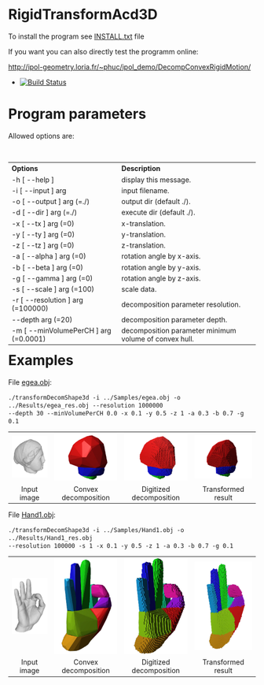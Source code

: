 # RigidTransformAcd3D

To install the program see <a href="https://github.com/ngophuc/RigidTransformAcd3D/blob/master/INSTALL.txt">INSTALL.txt</a> file


If you want you can also directly test the programm online:

http://ipol-geometry.loria.fr/~phuc/ipol_demo/DecompConvexRigidMotion/


* [![Build Status](https://travis-ci.org/ngophuc/RigidTransformAcd3D.svg?branch=master)](https://travis-ci.org/ngophuc/RigidTransformAcd3D)

# Program parameters

Allowed options are: 
<table align="right">
  <tr>
    <th align=Left>Options</th>
    <th align=Left>Description</th>
  </tr>
  <tr>
    <td align=Left>-h [ --help ]</th>
    <td>display this message.</th>
  </tr>	
  <tr>
    <td align=Left>-i [ --input ] arg</td>
    <td align=Left>input filename.</td>
  </tr>
  <tr>
    <td align=Left>-o [ --output ] arg (=./) </td>
    <td align=Left>output dir (default ./).</td>
  </tr>
  <tr>
    <td align=Left>-d [ --dir ] arg (=./) </td>
    <td align=Left> execute dir (default ./).</td>
  </tr>
  <tr>
    <td align=Left>-x [ --tx ] arg (=0) </td>
    <td align=Left>x-translation.</td>
  </tr>	
  <tr>
    <td align=Left>-y [ --ty ] arg (=0)</th>
    <td>y-translation.</th>
  </tr>	
  <tr>
    <td align=Left>-z [ --tz ] arg (=0)</td>
    <td align=Left>z-translation.</td>
  </tr>
  <tr>
    <td align=Left>-a [ --alpha ] arg (=0)  </td>
    <td align=Left>rotation angle by x-axis.</td>
  </tr>
  <tr>
    <td align=Left>-b [ --beta ] arg (=0) </td>
    <td align=Left>rotation angle by y-axis.</td>
  </tr>
  <tr>
    <td align=Left>-g [ --gamma ] arg (=0) </td>
    <td align=Left>rotation angle by z-axis.</td>
  </tr>	  
  <tr>
    <td align=Left>-s [ --scale ] arg (=100)   </td>
    <td align=Left>scale data.</td>
  </tr>
  <tr>
    <td align=Left>-r [ --resolution ] arg (=100000) </td>
    <td align=Left>decomposition parameter resolution.</td>
  </tr>
  <tr>
    <td align=Left>--depth arg (=20) </td>
    <td align=Left>decomposition parameter depth.</td>
  </tr>	  
  <tr>
    <td align=Left>-m [ --minVolumePerCH ] arg (=0.0001) </td>
    <td align=Left>decomposition parameter minimum volume of convex hull.</td>
  </tr>	
</table>

# Examples

<p>File <a href="https://github.com/ngophuc/RigidTransformAcd3D/blob/master/Samples/egea.obj">egea.obj</a>: </p>&#x000A;&#x000A;
<pre class="code highlight js-syntax-highlight plaintext">
<code>./transformDecomShape3d -i ../Samples/egea.obj -o ../Results/egea_res.obj --resolution 1000000 
--depth 30 --minVolumePerCH 0.0 -x 0.1 -y 0.5 -z 1 -a 0.3 -b 0.7 -g 0.1</code>
</pre>&#x000A;&#x000A;
<p>
	<table cellpadding="5">
		<tr>
		<td align="center" valign="center">
			<a href="https://github.com/ngophuc/RigidTransformAcd3D/blob/master/Samples/egea.obj">
				<img width="200" src="https://github.com/ngophuc/RigidTransformAcd3D/blob/master/Samples/egea.jpg" alt="Input image" />
			</a>	
		</td>	
		<td align="center" valign="center">
			<a href="https://github.com/ngophuc/RigidTransformAcd3D/blob/master/Results/egea_res_decomp.sdp">
				<img width="250" src="https://github.com/ngophuc/RigidTransformAcd3D/blob/master/Results/egea_res_decomp.jpg" alt="Convex decomposition" />
			</a>
		</td>	
		<td align="center" valign="center">
			<a href="https://github.com/ngophuc/RigidTransformAcd3D/blob/master/Results/egea_res_shape.obj">
				<img width="250" src="https://github.com/ngophuc/RigidTransformAcd3D/blob/master/Results/egea_res_shape.jpg" alt="Digitized decomposition" />
			</a>
		</td>
    		<td align="center" valign="center">
			<a href="https://github.com/ngophuc/RigidTransformAcd3D/blob/master/Results/egea_res_tshape.obj">
				<img width="250" src="https://github.com/ngophuc/RigidTransformAcd3D/blob/master/Results/egea_res_tshape.jpg" alt="Transformed result" />
			</a>
		</td>  
		</tr>
		<tr>
			<td align="center" valign="center">  Input image </td>
			<td align="center" valign="center">  Convex decomposition </td>
			<td align="center" valign="center">  Digitized decomposition </td>
			<td align="center" valign="center">  Transformed result </td>
		</tr>
	</table>
</p>

<p>File <a href="https://github.com/ngophuc/RigidTransformAcd3D/blob/master/Samples/Hand1.obj">Hand1.obj</a>: </p>&#x000A;&#x000A;
<pre class="code highlight js-syntax-highlight plaintext">
<code>./transformDecomShape3d -i ../Samples/Hand1.obj -o ../Results/Hand1_res.obj 
--resolution 100000 -s 1 -x 0.1 -y 0.5 -z 1 -a 0.3 -b 0.7 -g 0.1</code>
</pre>&#x000A;&#x000A;
<p>
	<table cellpadding="5">
		<tr>
		<td align="center" valign="center">
			<a href="https://github.com/ngophuc/RigidTransformAcd3D/blob/master/Samples/Hand1.obj">
				<img width="200" src="https://github.com/ngophuc/RigidTransformAcd3D/blob/master/Samples/Hand1.jpg" alt="Input image" />
			</a>	
		</td>	
		<td align="center" valign="center">
			<a href="https://github.com/ngophuc/RigidTransformAcd3D/blob/master/Results/Hand1_res_decomp.sdp">
				<img width="250" src="https://github.com/ngophuc/RigidTransformAcd3D/blob/master/Results/Hand1_res_decomp.jpg" alt="Convex decomposition" />
			</a>
		</td>	
		<td align="center" valign="center">
			<a href="https://github.com/ngophuc/RigidTransformAcd3D/blob/master/Results/Hand1_res_shape.obj">
				<img width="250" src="https://github.com/ngophuc/RigidTransformAcd3D/blob/master/Results/Hand1_res_shape.jpg" alt="Digitized decomposition" />
			</a>
		</td>
    		<td align="center" valign="center">
			<a href="https://github.com/ngophuc/RigidTransformAcd3D/blob/master/Results/Hand1_res_tshape.obj">
				<img width="250" src="https://github.com/ngophuc/RigidTransformAcd3D/blob/master/Results/Hand1_res_tshape.jpg" alt="Transformed result" />
			</a>
		</td>  
		</tr>
		<tr>
			<td align="center" valign="center">  Input image </td>
			<td align="center" valign="center">  Convex decomposition </td>
			<td align="center" valign="center">  Digitized decomposition </td>
			<td align="center" valign="center">  Transformed result </td>
		</tr>
	</table>
</p>
